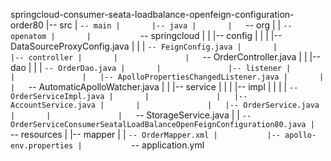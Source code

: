 springcloud-consumer-seata-loadbalance-openfeign-configuration-order80
|-- src
|   `-- main
|       |-- java
|       |   `-- org
|       |       `-- openatom
|       |           `-- springcloud
|       |               |-- config
|       |               |   |-- DataSourceProxyConfig.java
|       |               |   `-- FeignConfig.java
|       |               |-- controller
|       |               |   `-- OrderController.java
|       |               |-- dao
|       |               |   `-- OrderDao.java
|       |               |-- listener
|       |               |   |-- ApolloPropertiesChangedListener.java
|       |               |   `-- AutomaticApolloWatcher.java
|       |               |-- service
|       |               |   |-- impl
|       |               |   |   `-- OrderServiceImpl.java
|       |               |   |-- AccountService.java
|       |               |   |-- OrderService.java
|       |               |   `-- StorageService.java
|       |               `-- OrderServiceConsumerSeatalLoadBalanceOpenFeignConfiguration80.java
|       `-- resources
|           |-- mapper
|           |   `-- OrderMapper.xml
|           |-- apollo-env.properties
|           `-- application.yml
